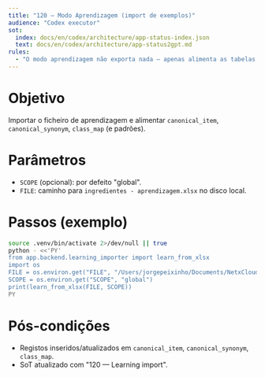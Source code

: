 ```yaml
---
title: "120 — Modo Aprendizagem (import de exemplos)"
audience: "Codex executor"
sot:
  index: docs/en/codex/architecture/app-status-index.json
  text: docs/en/codex/architecture/app-status2gpt.md
rules:
  - "O modo aprendizagem não exporta nada — apenas alimenta as tabelas de conhecimento."
---
```


# Objetivo
Importar o ficheiro de aprendizagem e alimentar `canonical_item`, `canonical_synonym`, `class_map` (e padrões).

# Parâmetros
- `SCOPE` (opcional): por defeito "global".
- `FILE`: caminho para `ingredientes - aprendizagem.xlsx` no disco local.

# Passos (exemplo)
```bash
source .venv/bin/activate 2>/dev/null || true
python - <<'PY'
from app.backend.learning_importer import learn_from_xlsx
import os
FILE = os.environ.get("FILE", "/Users/jorgepeixinho/Documents/NetxCloud/projectos/.../ingredientes - aprendizagem.xlsx")
SCOPE = os.environ.get("SCOPE", "global")
print(learn_from_xlsx(FILE, SCOPE))
PY
```

# Pós-condições
- Registos inseridos/atualizados em `canonical_item`, `canonical_synonym`, `class_map`.
- SoT atualizado com "120 — Learning import".

